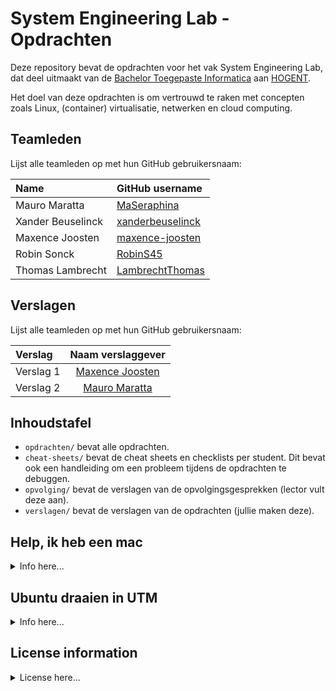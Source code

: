 # System Engineering Lab - Opdrachten

Deze repository bevat de opdrachten voor het vak System Engineering Lab, dat deel uitmaakt van de [Bachelor Toegepaste Informatica](https://www.hogent.be/opleidingen/bachelors/toegepaste-informatica/) aan [HOGENT](https://www.hogent.be/).

Het doel van deze opdrachten is om vertrouwd te raken met concepten zoals Linux, (container) virtualisatie, netwerken en cloud computing.

## Teamleden

Lijst alle teamleden op met hun GitHub gebruikersnaam:

| Name              | GitHub username                                         |
| :---------------- | :------------------------------------------------------ |
| Mauro Maratta     | [MaSeraphina](https://github.com/MaSeraphina)           |
| Xander Beuselinck | [xanderbeuselinck](https://github.com/xanderbeuselinck) |
| Maxence Joosten   | [maxence-joosten](https://github.com/maxence-joosten)   |
| Robin Sonck       | [RobinS45](https://github.com/RobinS45)                 |
| Thomas Lambrecht  | [LambrechtThomas](https://github.com/LambrechtThomas)   |

## Verslagen

Lijst alle teamleden op met hun GitHub gebruikersnaam:

| Verslag   |                   Naam verslaggever                   |
| :-------- | :---------------------------------------------------: |
| Verslag 1 | [Maxence Joosten](https://github.com/maxence-joosten) |
| Verslag 2 |    [Mauro Maratta](https://github.com/MaSeraphina)    |

## Inhoudstafel

- `opdrachten/` bevat alle opdrachten.
- `cheat-sheets/` bevat de cheat sheets en checklists per student. Dit bevat ook een handleiding om een probleem tijdens de opdrachten te debuggen.
- `opvolging/` bevat de verslagen van de opvolgingsgesprekken (lector vult deze aan).
- `verslagen/` bevat de verslagen van de opdrachten (jullie maken deze).

## Help, ik heb een mac

<details>

<summary> Info here... </summary>

De nieuwe Apple Silicon processoren zorgen tijdens de opdrachten van System Engineering Lab wel eens voor problemen aangezien deze gebruik maken van de ARM-architectuur. De virtuele machines die o.a. voor dit OLOD gebruikt worden, gebruiken deze architectuur niet. Hierdoor is het iets meer werk om de virtuele machines aan te maken, maar het is wel mogelijk.

Er zijn drie opties om virtuele machines aan te maken op macbooks met Apple Silicon:

- **UTM (voorkeur)**: <https://mac.getutm.app/>
  - Dit is gratis te downloaden via de website, in de App Store wordt er \$ 9,99 voor gevraagd. Als je de developers wil bedanken voor hun werk, download je via de App Store. In het andere geval via de website.
  - Dit is momenteel de **voorkeursoplossing**.
- Parallels: <https://www.parallels.com/nl/>
  - Dit is geen gratis software en kost wel wat.
  - Er geldt 50% korting voor studenten: <https://www.parallels.com/nl/landingpage/pd/education/>.
- VirtualBox for ARM: <https://www.virtualbox.org/wiki/Testbuilds>

  - In de toekomst zou dit de voorkeursoplossing moeten worden, maar momenteel is deze nog onstabiel.

</details>

## Ubuntu draaien in UTM

<details>

<summary> Info here... </summary>

1. Download het ISO-bestand voor Ubuntu Desktop LTS voor ARM architecturen via <https://cdimage.ubuntu.com/jammy/daily-live/pending/>.
2. Volg de stappen uit de documentatie van UTM onder **Creating a new virtual machine**: <https://docs.getutm.app/guides/ubuntu/#creating-a-new-virtual-machine>.
   - In deze stappen spreekt men wel over een Ubuntu Server ISO-bestand, dit vervang je logischerwijs door het gedownloade Ubuntu Desktop ISO-bestand.
   - Stap 7 mag je overslaan.
3. Na het doorlopen van deze 9 stappen, heb je een werkende Ubuntu Desktop virtuele machine.

</details>

## License information

<details>

<summary> License here... </summary>

The assignment and all documentation are shared under the [Creative Commons Attribution 4.0 International](http://creativecommons.org/licenses/by/4.0/) license. All code (both scaffolding and testing code) is subject to the MIT license. See [LICENSE.md](LICENSE.md) for details.

Questions and remarks about this assignment are welcome (use the Issues), as well as improvements, fixes, etc. (you can submit a Pull Request). However, technical support on getting the setup working, or on solving the assignment is reserved to students take the courses for which it was developed.

</details>
